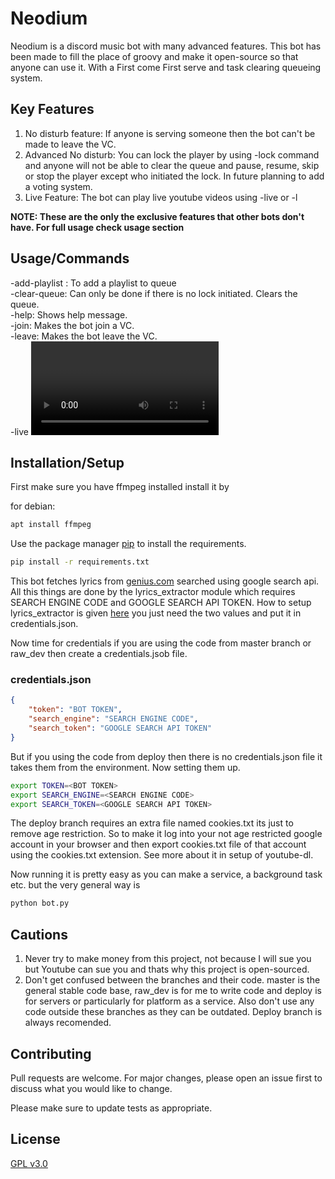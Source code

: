 # Neodium

Neodium is a discord music bot with many advanced features. This bot has been made to fill the place of groovy and make it open-source so that anyone can use it. With a First come First serve and task clearing queueing system.

## Key Features

1. No disturb feature: If anyone is serving someone then the bot can't be made to leave the VC.
2. Advanced No disturb: You can lock the player by using -lock command and anyone will not be able to clear the queue and pause, resume, skip or stop the player except who initiated the lock. In future planning to add a voting system.
3. Live Feature: The bot can play live youtube videos using -live or -l <youtube live url> 

**NOTE: These are the only the exclusive features that other bots don't have. For full usage check usage section**

## Usage/Commands

-add-playlist <playlist url>: To add a playlist to queue  
-clear-queue: Can only be done if there is no lock initiated. Clears the queue.  
-help: Shows help message.  
-join: Makes the bot join a VC.         
-leave: Makes the bot leave the VC.  
-live <video url>: Plays the live youtube video.   
-lock: Locks the player and the queue.  
-lyrics: Displays lyrics of the current song.  
-pause: Pauses player.  
-play <keyword>: Searches the keyword on youtube and plays the first result.   
-queue: Displays the songs currently in queue.  
-remove <index no>: Removes a mentioned song from queue.       
-resume: Resumes the player.  
-search <keyword>: Searches the keyword and displays first 5 results. Choosing one of them will queue the song.    
-skip: Skips the current song.  
-stop: Stops the player from playing anything else.  

## Installation/Setup

First make sure you have ffmpeg installed install it by

for debian:
```bash
apt install ffmpeg
```

Use the package manager [pip](https://pip.pypa.io/en/stable/) to install the requirements.

```bash
pip install -r requirements.txt
```

This bot fetches lyrics from [genius.com](https://genius.com) searched using google search api. All this things are done by the lyrics_extractor module which requires SEARCH ENGINE CODE and GOOGLE SEARCH API TOKEN. How to setup lyrics_extractor is given [here](https://www.geeksforgeeks.org/create-a-gui-to-extract-lyrics-from-song-using-python/) you just need the two values and put it in credentials.json.

Now time for credentials if you are using the code from master branch or raw_dev then create a credentials.jsob file.

### credentials.json
```json
{
    "token": "BOT TOKEN",
    "search_engine": "SEARCH ENGINE CODE",
    "search_token": "GOOGLE SEARCH API TOKEN"
}
```
But if you using the code from deploy then there is no credentials.json file it takes them from the environment. Now setting them up.

```bash
export TOKEN=<BOT TOKEN>
export SEARCH_ENGINE=<SEARCH ENGINE CODE>
export SEARCH_TOKEN=<GOOGLE SEARCH API TOKEN>
```

The deploy branch requires an extra file named cookies.txt its just to remove age restriction. So to make it log into your not age restricted google account in your browser and then export cookies.txt file of that account using the cookies.txt extension. See more about it in setup of youtube-dl.

Now running it is pretty easy as you can make a service, a background task etc. but the very general way is 

```bash
python bot.py
```

## Cautions

1. Never try to make money from this project, not because I will sue you but Youtube can sue you and thats why this project is open-sourced.
2. Don't get confused between the branches and their code. master is the general stable code base, raw_dev is for me to write code and deploy is for servers or particularly for platform as a service. Also don't use any code outside these branches as they can be outdated. Deploy branch is always recomended.

## Contributing
Pull requests are welcome. For major changes, please open an issue first to discuss what you would like to change.

Please make sure to update tests as appropriate.

## License
[GPL v3.0](https://github.com/pritam20ps05/neodium/blob/proj-info/LICENSE)
